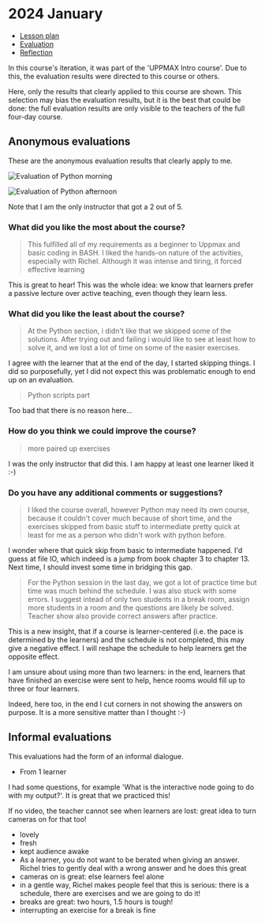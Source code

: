# 2024 January

- [Lesson plan](../../lesson_plans/20240118/README.md)
- [Evaluation](../../evaluations/20240118/README.md)
- [Reflection](../../reflections/20240118/README.md)

In this course's iteration, it was part of the 'UPPMAX Intro course'.
Due to this, the evaluation results were directed to this course
or others.

Here, only the results that clearly applied to this course are shown.
This selection may bias the evaluation results,
but it is the best that could be done:
the full evaluation results are only visible to the teachers of the
full four-day course.

## Anonymous evaluations

These are the anonymous evaluation results that clearly apply to me.

![Evaluation of Python morning](python_1.png)

![Evaluation of Python afternoon](python_2.png)

Note that I am the only instructor that got a 2 out of 5.

### What did you like the most about the course?

> This fulfilled all of my requirements as a beginner to Uppmax and basic
> coding in BASH. I liked
> the hands-on nature of the activities, especially with Richel.
> Although it was intense and tiring,
> it forced effective learning

This is great to hear! This was the whole idea: we know that learners
prefer a passive lecture over active teaching, even though they learn less.

### What did you like the least about the course?

> At the Python section, i didn't like that we skipped some of the solutions.
> After trying out and
> failing i would like to see at least how to solve it,
> and we lost a lot of time on some of the
> easier exercises.

I agree with the learner that at the end of the day, I started skipping things.
I did so purposefully, yet I did not expect this was problematic enough to
end up on an evaluation.

> Python scripts part

Too bad that there is no reason here...

### How do you think we could improve the course?

> more paired up exercises

I was the only instructor that did this.
I am happy at least one learner liked it :-)

### Do you have any additional comments or suggestions?

> I liked the course overall, however Python may need its own course,
> because it couldn't cover
> much because of short time, and the exercises skipped
> from basic stuff to intermediate pretty
> quick at least for me as a person who didn't work with python before.

I wonder where that quick skip from basic to intermediate happened.
I'd guess at file IO, which indeed is a jump from book chapter 3 to chapter 13.
Next time, I should invest some time in bridging this gap.


> For the Python session in the last day, we got a lot of practice time
> but time was much behind
> the schedule. I was also stuck with some errors.
> I suggest intead of only two students in a
> break room, assign more students in a room and the questions
> are likely be solved. Teacher
> show also provide correct answers after practice.

This is a new insight, that if a course is learner-centered (i.e.
the pace is determined by the learners) and the schedule is not completed,
this may give a negative effect. I will reshape the schedule to help
learners get the opposite effect.

I am unsure about using more than two learners: in the end, learners that have
finished an exercise were sent to help, hence rooms would fill up to three or
four learners.

Indeed, here too, in the end I cut corners in not showing the answers on
purpose. It is a more sensitive matter than I thought :-)

## Informal evaluations

This evaluations had the form of an informal dialogue.

- From 1 learner

I had some questions, for example 'What is the interactive node
going to do with my output?'. It is great that we practiced this!

If no video, the teacher cannot see when learners are lost:
great idea to turn cameras on for that too!

- lovely
- fresh
- kept audience awake
- As a learner, you do not want to be berated when giving an answer.
  Richel tries to gently deal with a wrong answer and he does this great
- cameras on is great: else learners feel alone
- in a gentle way, Richel makes people feel that this is serious:
  there is a schedule, there are exercises and we are going to do it!
- breaks are great: two hours, 1.5 hours is tough!
- interrupting an exercise for a break is fine
